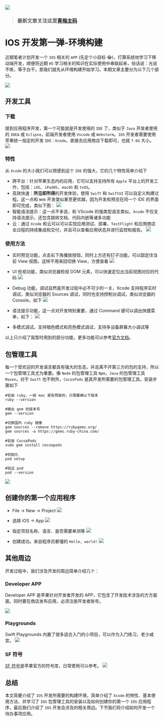 ![](https://tva1.sinaimg.cn/large/008i3skNgy1gyi52opgo2j31bi0hcmzl.jpg)

> ### 最新文章关注这里[青梅主码](https://mp.weixin.qq.com/s?__biz=MzIwMTY3NjY3MA==&mid=2247487031&idx=1&sn=c734b2504a53b7b41a97d065ff06bcda&chksm=96eb0c26a19c8530f389aff1b0c86f06a3a21099fbadd7f49c3368e2de1e0ab942c103909522&token=1939791503&lang=zh_CN#rd)
# IOS 开发第一弹-环境构建
近期笔者计划开发一个 `IOS` 相关的 `APP` (先定个小目标 😂)，打算系统地学习下移动端开发，顺便将近期 `H5` 学习相关的知识在实际使用中串联起来，俗话说：光说不练，等于白干。那我们就先从环境构建开始学习。本期文章主要分为以下几个部分。

![](https://files.mdnice.com/user/8106/1e1fd384-5086-4701-81fe-452c53a38b2b.png)

## 开发工具
### 下载
提到应用程序开发，第一个可能就是开发使用的 `IDE` 了，类似于 `Java` 开发者使用的 `IDEA` 或 `Eclipse`，前端开发者使用 `Vscode` 或 `Webstorm`。`IOS` 开发者需要使用苹果统一指定的开发 `IDE：Xcode`，直接去应用商店下载即可，也就 `7.6G` 大小。
![](https://files.mdnice.com/user/8106/9a37257d-494c-496b-b441-d832de95386b.png)
### 特性
从 `Xcode` 的大小我们可以预感到这个 `IDE` 的强大，它的几个特性简单介绍下
- 跨平台：针对苹果生态内的应用，它可以支持支持所有 `Apple` 平台上的开发工作，包括：`iOS`、`iPadOS`、`macOS` 和 `tvOS`。
- 高效快速：**所见即所得**的开发体验，使用 `Swift` 和 `SwiftUI` 可以自定义构建过程。这一点和 `Web` 开发类似甚至更优越，因为开发和预览在同一个 IDE 的界面即可完成，类似下图：
 ![](https://developer.apple.com/xcode/images/screen-hero-14-large_2x.png)
- 智能语法提示：这一点不多说，和 VScode 的强类型语言类似，`Xcode` 不仅支持语法提示，还包含跳转文档、代码内嵌等诸多功能
- 云：通过 `Xcode` 和云可以可以实现应用测试、部署、`TestFlight` 和应用商店全过程的持续集成和交付，并且可以查看应用状态并进行监控和报告。
  ![](https://files.mdnice.com/user/8106/ff5aa5e1-87ff-49a7-85e5-9b7b3a2aa60e.png)
### 使用方法
- 实时预览功能，点击右下角播放按钮，同时上方还有钉子功能，可以固定住当前 View 视图，这样不用来回切换 View，方便查看
![](https://files.mdnice.com/user/8106/aed41908-4e5a-4c96-a429-fa4d9e1e730c.png)
- UI 检视功能，类似浏览器检视 DOM 元素，可以快速定位出当前视图对应的代码
  ![](https://files.mdnice.com/user/8106/dddf9fef-9827-49f1-89fb-0c97a18f8efc.png)

- Debug 功能，调试自然是开发过程中必不可少的一关，Xcode 支持程序实时调试，类似浏览器的 Sources 调试，同时也支持控制台调试，类似浏览器的 Console，如下
  ![](https://files.mdnice.com/user/8106/7b883b46-0c23-41c4-a14c-01708385d57e.png)
 
- 语法提示功能，这一点对开发特别重要，通过 Command 键可以调出快捷菜单，如下：
  ![](https://files.mdnice.com/user/8106/f4d090b1-1135-4b2f-a014-e47c3a2cc2b7.png)

- 多模式调试。支持暗色模式和亮色模式调试，支持多设备屏幕大小调试等

以上只介绍了我暂时用到的部分功能，更多功能可以参考[官方文档](https://developer.apple.com/xcode/)。
## 包管理工具
每一个受欢迎的开发语言都具有强大的生态，并且离不开第三方的包的支持，所以一个包管理工具尤为重要。像 `Node` 的包管理工具 `Npm`，`Java` 的包管理工具 `Maven`，对于 `Swift` 也不例外，`CocosPods` 是其开发所需要的包管理工具。安装步骤如下

```shell
#安装 ruby，一般 mac 是有预装的，只需要确认下版本
ruby --version

#输出 gem 的版本号
gem --version

#切换国内 ruby 镜像
gem sources --remove https://rubygems.org/
gem sources -a https://gems.ruby-china.com/

#安装 CocoaPods
sudo gem install cocoapods

#初始化
pod setup

#验证 pod
pod --version
```
![](https://files.mdnice.com/user/8106/61eb74b8-aa74-4d1a-8b37-e76c686dc0e5.png)
## 创建你的第一个应用程序
- File -> New -> Project
![](https://files.mdnice.com/user/8106/ec9df237-df22-4072-a3dc-8e8eb886a16c.png)
- 选择 iOS -> App
![](https://files.mdnice.com/user/8106/fdc8d4c9-580c-422e-961f-59c50922bf25.png)

- 指定项目名称、语言、是否需要单测等
  ![](https://files.mdnice.com/user/8106/f60c299e-1ce1-431d-be33-6d14031eaef2.png)

- 创建成功。来自程序员都懂的 `Hello, world!`
  ![](https://files.mdnice.com/user/8106/d8d7d384-5af1-41ec-b427-5928df9d8b30.png)
## 其他周边
开发过程中，我们涉及开发的周边简单介绍几个：
### Developer APP
Developer APP 是苹果针对开发者开发的 APP，它包含了开发技术涉及的方方面面，同时要在商店发布应用，必须注册开发者账号。

![](https://files.mdnice.com/user/8106/d0a1d715-5171-42ac-8ccd-2124e46d0eba.png)
### Playgrounds
Swift Playgrounds 内置了很多适合入门的小项目，可以作为入门练习，老少咸宜。
![](https://files.mdnice.com/user/8106/ddb570f5-14cd-4fa4-a1cf-25004af9ace2.png)
### SF 符号
[SF 符号](https://developer.apple.com/sf-symbols/)是苹果官方的符号库，日常使用可以参考。
![](https://files.mdnice.com/user/8106/922d37ba-97fd-4f22-be33-15b6012dbc8c.png)

## 总结
本文简要介绍了 `IOS` 开发所需要的构建环境，简单介绍了 `Xcode` 的特性、基本使用方法，并学习了 `IOS` 包管理工具的安装以及如何创建你的第一个 `IOS` 应用程序，最后我们介绍了 `IOS` 开发会涉及的相关周边。下节我们将介绍如何开发一个待办事项应用。
